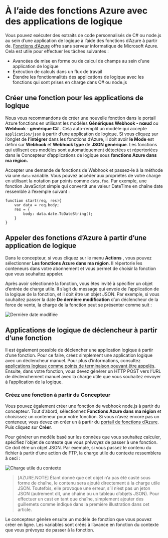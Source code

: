 <properties
   pageTitle="Avec des applications de logique à l’aide de fonctions Azure | Microsoft Azure"
   description="Apprendre à utiliser les fonctions d’Azure avec des applications de logique"
   services="logic-apps,functions"
   documentationCenter=".net,nodejs,java"
   authors="jeffhollan"
   manager="dwrede"
   editor=""/>

<tags
   ms.service="logic-apps"
   ms.devlang="multiple"
   ms.topic="article"
   ms.tgt_pltfrm="na"
   ms.workload="integration"
   ms.date="10/18/2016"
   ms.author="jehollan"/>

# <a name="using-azure-functions-with-logic-apps"></a>À l’aide des fonctions Azure avec des applications de logique

Vous pouvez exécuter des extraits de code personnalisés de C# ou node.js au sein d’une application de logique à l’aide des fonctions d’Azure à partir de.  [Fonctions d’Azure](../azure-functions/functions-overview.md) offre sans serveur informatique de Microsoft Azure. Cela est utile pour effectuer les tâches suivantes :

* Avancées de mise en forme ou de calcul de champs au sein d’une application de logique
* Exécution de calculs dans un flux de travail
* Étendre les fonctionnalités des applications de logique avec les fonctions qui sont prises en charge dans C# ou node.js

## <a name="create-a-function-for-logic-apps"></a>Créer une fonction pour les applications de logique

Nous vous recommandons de créer une nouvelle fonction dans le portail Azure fonctions en utilisant les modèles **Génériques Webhook - nœud** ou **Webhook - générique C#** . Cela auto-remplit un modèle qui accepte `application/json` à partir d’une application de logique.  Si vous cliquez sur l’onglet de **l’intégrer** dans les fonctions d’Azure, il doit avoir **le Mode** est défini sur **Webhook** et **Webhook type** de **JSON générique**.  Les fonctions qui utilisent ces modèles sont automatiquement détectées et répertoriées dans le Concepteur d’applications de logique sous **fonctions Azure dans ma région.**

Accepter une demande de fonctions de Webhook et passez-le à la méthode via une `data` variable. Vous pouvez accéder aux propriétés de votre charge en utilisant la notation par points comme `data.foo`.  Par exemple, une fonction JavaScript simple qui convertit une valeur DateTime en chaîne date ressemble à l’exemple suivant :

```
function start(req, res){
    var data = req.body;
    res = {
        body: data.date.ToDateString();
    }
}
```

## <a name="call-azure-functions-from-a-logic-app"></a>Appeler des fonctions d’Azure à partir d’une application de logique

Dans le concepteur, si vous cliquez sur le menu **Actions** , vous pouvez sélectionner **Les fonctions Azure dans ma région**.  Il répertorie les conteneurs dans votre abonnement et vous permet de choisir la fonction que vous souhaitez appeler.  

Après avoir sélectionné la fonction, vous êtes invité à spécifier un objet d’entrée de charge utile. Il s’agit du message qui envoie de l’application de la logique de la fonction, et il doit être un objet JSON. Par exemple, si vous souhaitez passer la date **De dernière modification** d’un déclencheur de la force de vente, la charge de la fonction peut se présenter comme suit :

![Dernière date modifiée][1]

## <a name="trigger-logic-apps-from-a-function"></a>Applications de logique de déclencheur à partir d’une fonction

Il est également possible de déclencher une application logique à partir d’une fonction.  Pour ce faire, créez simplement une application logique avec un déclencheur manuel. Pour plus d’informations, consultez [applications logique comme points de terminaison pouvant être appelés](app-service-logic-http-endpoint.md).  Ensuite, dans votre fonction, vous devez générer un HTTP POST vers l’URL de déclenchement manuel avec la charge utile que vous souhaitez envoyer à l’application de la logique.

### <a name="create-a-function-from-the-designer"></a>Créez une fonction à partir du Concepteur

Vous pouvez également créer une fonction de webhook node.js à partir du concepteur. Tout d’abord, sélectionnez **Fonctions Azure dans ma région** et choisissez un conteneur pour votre fonction.  Si vous n’avez encore pas un conteneur, vous devez en créer un à partir du [portail de fonctions d’Azure](https://functions.azure.com/signin). Puis cliquez sur **Créer**.  

Pour générer un modèle basé sur les données que vous souhaitez calculer, spécifiez l’objet de contexte que vous prévoyez de passer à une fonction. Ce doit être un objet JSON. Par exemple, si vous passez le contenu du fichier à partir d’une action de FTP, la charge utile du contexte ressemblera à ceci :

![Charge utile du contexte][2]

>[AZURE.NOTE] Étant donné que cet objet n’a pas été casté sous forme de chaîne, le contenu sera ajouté directement à la charge utile JSON. Toutefois, elle provoque une erreur, s’il n’est pas un jeton JSON (autrement dit, une chaîne ou un tableau d’objets JSON). Pour effectuer un cast en tant que chaîne, simplement ajouter des guillemets comme indiqué dans la première illustration dans cet article.

Le concepteur génère ensuite un modèle de fonction que vous pouvez créer en ligne. Les variables sont créés à l’avance en fonction du contexte que vous prévoyez de passer à la fonction.




<!--Image references-->
[1]: ./media/app-service-logic-azure-functions/callFunction.png
[2]: ./media/app-service-logic-azure-functions/createFunction.png
